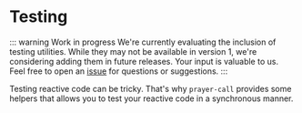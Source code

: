 # Testing

::: warning Work in progress
We're currently evaluating the inclusion of testing utilities. While they may not be available in version 1, we're considering adding them in future releases. Your input is valuable to us. Feel free to open an [issue]() for questions or suggestions.
:::

Testing reactive code can be tricky. That's why `prayer-call` provides some helpers that allows you to test your reactive code in a synchronous manner.

<!--
Testing your code
how to use timers to go to the past or the future
how to use marble tests to test the expected outputs
 -->
